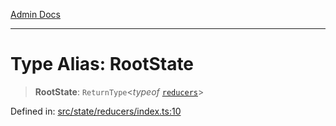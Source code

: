 [Admin Docs](/)

***

# Type Alias: RootState

> **RootState**: `ReturnType`\<*typeof* [`reducers`](../functions/reducers.md)\>

Defined in: [src/state/reducers/index.ts:10](https://github.com/PalisadoesFoundation/talawa-admin/blob/main/src/state/reducers/index.ts#L10)
